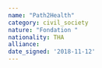 ```yaml
---
name: "Path2Health"
category: civil_society
nature: "Fondation "
nationality: THA
alliance: 
date_signed: '2018-11-12'
---
```

    